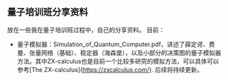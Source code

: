 ## 量子培训班分享资料
放在一些我在量子培训班过程中，自己的分享资料。
目前：
* 量子模拟器：Simulation_of_Quantum_Computer.pdf，讲述了薛定谔、费曼、张量网络（基础）、稳定器（海森堡），以及小部分的决策图的量子模拟器方法。其中ZX-calculus也是目前一个比较多研究的模拟方法，可以具体可以参考[The ZX-calculus]{https://zxcalculus.com/}.
后续将持续更新。

